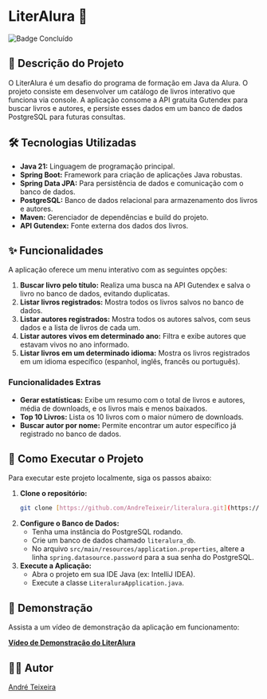 # LiterAlura 📖

![Badge Concluído](http://img.shields.io/static/v1?label=STATUS&message=CONCLUÍDO&color=GREEN&style=for-the-badge)

## 📄 Descrição do Projeto
O LiterAlura é um desafio do programa de formação em Java da Alura. O projeto consiste em desenvolver um catálogo de livros interativo que funciona via console. A aplicação consome a API gratuita Gutendex para buscar livros e autores, e persiste esses dados em um banco de dados PostgreSQL para futuras consultas.

## 🛠️ Tecnologias Utilizadas
- **Java 21:** Linguagem de programação principal.
- **Spring Boot:** Framework para criação de aplicações Java robustas.
- **Spring Data JPA:** Para persistência de dados e comunicação com o banco de dados.
- **PostgreSQL:** Banco de dados relacional para armazenamento dos livros e autores.
- **Maven:** Gerenciador de dependências e build do projeto.
- **API Gutendex:** Fonte externa dos dados dos livros.

## ✨ Funcionalidades
A aplicação oferece um menu interativo com as seguintes opções:
1.  **Buscar livro pelo título:** Realiza uma busca na API Gutendex e salva o livro no banco de dados, evitando duplicatas.
2.  **Listar livros registrados:** Mostra todos os livros salvos no banco de dados.
3.  **Listar autores registrados:** Mostra todos os autores salvos, com seus dados e a lista de livros de cada um.
4.  **Listar autores vivos em determinado ano:** Filtra e exibe autores que estavam vivos no ano informado.
5.  **Listar livros em um determinado idioma:** Mostra os livros registrados em um idioma específico (espanhol, inglês, francês ou português).

### Funcionalidades Extras
- **Gerar estatísticas:** Exibe um resumo com o total de livros e autores, média de downloads, e os livros mais e menos baixados.
- **Top 10 Livros:** Lista os 10 livros com o maior número de downloads.
- **Buscar autor por nome:** Permite encontrar um autor específico já registrado no banco de dados.

## 🚀 Como Executar o Projeto
Para executar este projeto localmente, siga os passos abaixo:
1.  **Clone o repositório:**
    ```bash
    git clone [https://github.com/AndreTeixeir/literalura.git](https://github.com/AndreTeixeir/literalura.git)
    ```
2.  **Configure o Banco de Dados:**
    * Tenha uma instância do PostgreSQL rodando.
    * Crie um banco de dados chamado `literalura_db`.
    * No arquivo `src/main/resources/application.properties`, altere a linha `spring.datasource.password` para a sua senha do PostgreSQL.
3.  **Execute a Aplicação:**
    * Abra o projeto em sua IDE Java (ex: IntelliJ IDEA).
    * Execute a classe `LiteraluraApplication.java`.

## 📸 Demonstração

Assista a um vídeo de demonstração da aplicação em funcionamento:

[**Vídeo de Demonstração do LiterAlura**](https://youtu.be/YsaiJOJ07uE)

## 👨‍💻 Autor
[André Teixeira](https://github.com/AndreTeixeir)